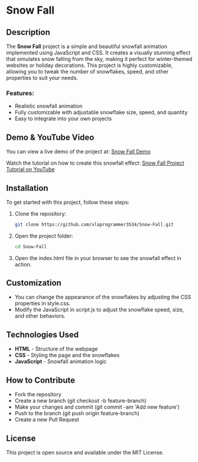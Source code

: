 # Snow Fall

## Description

The **Snow Fall** project is a simple and beautiful snowfall animation implemented using JavaScript and CSS. It creates a visually stunning effect that simulates snow falling from the sky, making it perfect for winter-themed websites or holiday decorations. This project is highly customizable, allowing you to tweak the number of snowflakes, speed, and other properties to suit your needs.

### Features:
- Realistic snowfall animation
- Fully customizable with adjustable snowflake size, speed, and quantity
- Easy to integrate into your own projects

## Demo & YouTube Video

You can view a live demo of the project at: [Snow Fall Demo](https://vlaprogrammer3534.github.io/Snow-Fall/)


Watch the tutorial on how to create this snowfall effect: [Snow Fall Project Tutorial on YouTube](https://youtu.be/x7iL5FzhXi4?si=0NQpEOSJed38HtYB)


## Installation

To get started with this project, follow these steps:

1. Clone the repository:
   ```bash
   git clone https://github.com/vlaprogrammer3534/Snow-Fall.git
2. Open the project folder:
   ```bash
   cd Snow-Fall
3. Open the index.html file in your browser to see the snowfall effect in action.

## Customization
- You can change the appearance of the snowflakes by adjusting the CSS properties in style.css.
- Modify the JavaScript in script.js to adjust the snowflake speed, size, and other behaviors.

## Technologies Used
- **HTML** - Structure of the webpage
- **CSS** - Styling the page and the snowflakes
- **JavaScript** - Snowfall animation logic

## How to Contribute
- Fork the repository
- Create a new branch (git checkout -b feature-branch)
- Make your changes and commit (git commit -am 'Add new feature')
- Push to the branch (git push origin feature-branch)
- Create a new Pull Request

## License
This project is open source and available under the MIT License.
